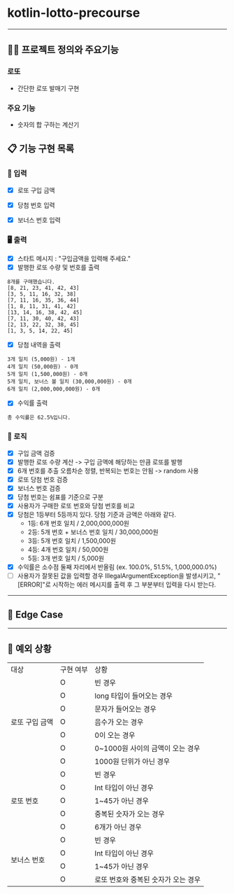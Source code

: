 # kotlin-lotto-precourse

<hr style="border: 1.5px solid white;">

## 🧑‍💻 프로젝트 정의와 주요기능

### 로또

- 간단한 로또 발매기 구현

### 주요 기능

- 숫자의 합 구하는 계산기

## 📋 기능 구현 목록

### 🙋 입력

- [X] 로또 구입 금액
- [X] 당첨 번호 입력
- [X] 보너스 번호 입력


### 🖥 출력

- [X] 스타트 메시지 : "구입금액을 입력해 주세요."
- [X] 발행한 로또 수량 및 번호를 출력
```
8개를 구매했습니다.
[8, 21, 23, 41, 42, 43]
[3, 5, 11, 16, 32, 38]
[7, 11, 16, 35, 36, 44]
[1, 8, 11, 31, 41, 42]
[13, 14, 16, 38, 42, 45]
[7, 11, 30, 40, 42, 43]
[2, 13, 22, 32, 38, 45]
[1, 3, 5, 14, 22, 45]
```
- [X] 당첨 내역을 출력
```
3개 일치 (5,000원) - 1개
4개 일치 (50,000원) - 0개
5개 일치 (1,500,000원) - 0개
5개 일치, 보너스 볼 일치 (30,000,000원) - 0개
6개 일치 (2,000,000,000원) - 0개

```
- [X] 수익률 출력
```
총 수익률은 62.5%입니다.
```
### 🌈 로직

- [X] 구입 금액 검증
- [X] 발행한 로또 수량 계산 -> 구입 금액에 해당하는 만큼 로또를 발행
- [X] 6개 번호를 추출 오름차순 정렬, 반복되는 번호는 안됨 -> random 사용
- [X] 로또 당첨 번호 검증
- [X] 보너스 번호 검증
- [X] 당첨 번호는 쉼표를 기준으로 구분
- [X] 사용자가 구매한 로또 번호와 당첨 번호를 비교
- [X] 당첨은 1등부터 5등까지 있다. 당첨 기준과 금액은 아래와 같다.
  - 1등: 6개 번호 일치 / 2,000,000,000원
  - 2등: 5개 번호 + 보너스 번호 일치 / 30,000,000원
  - 3등: 5개 번호 일치 / 1,500,000원
  - 4등: 4개 번호 일치 / 50,000원
  - 5등: 3개 번호 일치 / 5,000원
- [X] 수익률은 소수점 둘째 자리에서 반올림  (ex. 100.0%, 51.5%, 1,000,000.0%)
- [ ] 사용자가 잘못된 값을 입력할 경우 IllegalArgumentException을 발생시키고, "[ERROR]"로 시작하는 에러 메시지를 출력 후 그 부분부터 입력을 다시 받는다.

<hr style="border: 1px solid white;">


## 🤔 Edge Case


<hr style="border: 1px solid white;">

## 🚫 예외 상황
<table>
   <tr>
      <td>대상</td>
      <td>구현 여부</td>
      <td>상황</td>
   </tr>
    <tr>
      <td rowspan="7">로또 구입 금액</td>
      <td>O</td>
      <td>빈 경우</td>
    </tr>
    <tr>
      <td>O</td>
      <td>long 타입이 들어오는 경우</td>
    </tr>
    <tr>
      <td>O</td>
      <td>문자가 들어오는 경우</td>
    </tr>
    <tr>
      <td>O</td>
      <td>음수가 오는 경우</td>
    </tr>
    <tr>
      <td>O</td>
      <td>0이 오는 경우</td>
    </tr>
    <tr>
      <td>O</td>
      <td>0~1000원 사이의 금액이 오는 경우</td>
    </tr>
    <tr>
      <td>O</td>
      <td>1000원 단위가 아닌 경우</td>
    </tr>
    <tr>
      <td rowspan="5">로또 번호</td>
      <td>O</td>
      <td>빈 경우</td>
    </tr>
  <tr>
      <td>O</td>
      <td>Int 타입이 아닌 경우</td>
    </tr>
    <tr>
      <td>O</td>
      <td>1~45가 아닌 경우</td>
    </tr>
    <tr>
      <td>O</td>
      <td>중복된 숫자가 오는 경우</td>
    </tr>
 <tr>
      <td>O</td>
      <td>6개가 아닌 경우</td>
    </tr>
    <tr>
      <td rowspan="4">보너스 번호</td>
      <td>O</td>
      <td>빈 경우</td>
    </tr>
 <tr>
      <td>O</td>
      <td>Int 타입이 아닌 경우</td>
    </tr>
    <tr>
      <td>O</td>
      <td>1~45가 아닌 경우</td>
    </tr>
<tr>
      <td>O</td>
      <td>로또 번호와 중복된 숫자가 오는 경우</td>
    </tr>
</table>
